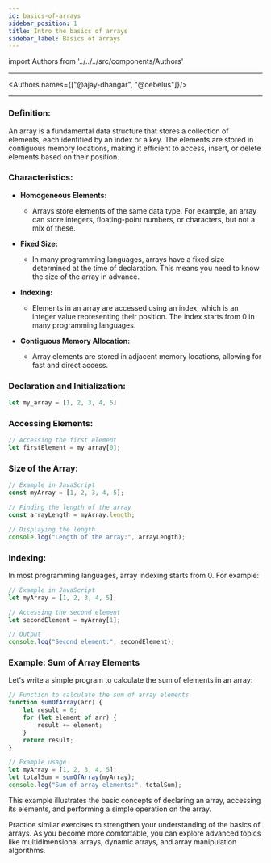 ```yaml
---
id: basics-of-arrays
sidebar_position: 1
title: Intro the basics of arrays
sidebar_label: Basics of arrays
---
```


import Authors from '../../../src/components/Authors'

---

<Authors names={["@ajay-dhangar", "@oebelus"]}/>

---

### Definition:

An array is a fundamental data structure that stores a collection of elements, each identified by an index or a key. The elements are stored in contiguous memory locations, making it efficient to access, insert, or delete elements based on their position.

### Characteristics:

- **Homogeneous Elements:**
  - Arrays store elements of the same data type. For example, an array can store integers, floating-point numbers, or characters, but not a mix of these.

- **Fixed Size:**
  - In many programming languages, arrays have a fixed size determined at the time of declaration. This means you need to know the size of the array in advance.

- **Indexing:**
  - Elements in an array are accessed using an index, which is an integer value representing their position. The index starts from 0 in many programming languages.

- **Contiguous Memory Allocation:**
  - Array elements are stored in adjacent memory locations, allowing for fast and direct access.

### Declaration and Initialization:

```js
let my_array = [1, 2, 3, 4, 5]
```

### Accessing Elements:

```js
// Accessing the first element
let firstElement = my_array[0];
```

### Size of the Array:

```js
// Example in JavaScript
const myArray = [1, 2, 3, 4, 5];

// Finding the length of the array
const arrayLength = myArray.length;

// Displaying the length
console.log("Length of the array:", arrayLength);

```

### Indexing:

In most programming languages, array indexing starts from 0. For example:

```js
// Example in JavaScript
let myArray = [1, 2, 3, 4, 5];

// Accessing the second element
let secondElement = myArray[1];

// Output
console.log("Second element:", secondElement);
```

### Example: Sum of Array Elements

Let's write a simple program to calculate the sum of elements in an array:

```js
// Function to calculate the sum of array elements
function sumOfArray(arr) {
    let result = 0;
    for (let element of arr) {
        result += element;
    }
    return result;
}

// Example usage
let myArray = [1, 2, 3, 4, 5];
let totalSum = sumOfArray(myArray);
console.log("Sum of array elements:", totalSum);
```

This example illustrates the basic concepts of declaring an array, accessing its elements, and performing a simple operation on the array.

Practice similar exercises to strengthen your understanding of the basics of arrays. As you become more comfortable, you can explore advanced topics like multidimensional arrays, dynamic arrays, and array manipulation algorithms.
